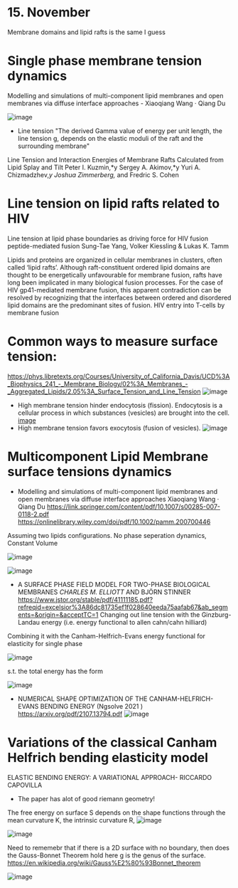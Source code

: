 # 15. November
 Membrane domains and lipid rafts is the same I guess

# Single phase membrane tension dynamics
Modelling and simulations of multi-component lipid
membranes and open membranes via diffuse interface
approaches - Xiaoqiang Wang · Qiang Du

![image](https://user-images.githubusercontent.com/43385748/201888168-883442e7-eeff-496a-9499-d23396a00a90.png)

- Line tension 
"The derived Gamma value of energy per unit length, the line tension g, depends on the elastic moduli of the raft and the surrounding membrane"

Line Tension and Interaction Energies of Membrane Rafts Calculated
from Lipid Splay and Tilt
Peter I. Kuzmin,*y Sergey A. Akimov,*y Yuri A. Chizmadzhev,*y Joshua Zimmerberg,* and Fredric S. Cohen 


# Line tension on lipid rafts related to HIV
Line tension at lipid phase boundaries as driving force for HIV fusion peptide-mediated fusion
Sung-Tae Yang, Volker Kiessling & Lukas K. Tamm

Lipids and proteins are organized in cellular membranes in clusters, often called ‘lipid rafts’. Although raft-constituent ordered lipid domains are thought to be energetically unfavourable for membrane fusion, rafts have long been implicated in many biological fusion processes. For the case of HIV gp41-mediated membrane fusion, this apparent contradiction can be resolved by recognizing that the interfaces between ordered and disordered lipid domains are the predominant sites of fusion. HIV entry into T-cells by membrane fusion

# Common ways to measure surface tension:
https://phys.libretexts.org/Courses/University_of_California_Davis/UCD%3A_Biophysics_241_-_Membrane_Biology/02%3A_Membranes_-_Aggregated_Lipids/2.05%3A_Surface_Tension_and_Line_Tension
![image](https://user-images.githubusercontent.com/43385748/201903583-02e3a111-0a7a-41a7-913d-bdae702ceb57.png)

- High membrane tension hinder endocytosis (fission).  Endocytosis is a cellular process in which substances (vesicles) are brought into the cell. 
[image](https://user-images.githubusercontent.com/43385748/201903791-7d6a0f7a-bb7d-4cbf-8acb-dea39d63752b.png)
 - High membrane tension favors exocytosis (fusion of vesicles). 
![image](https://user-images.githubusercontent.com/43385748/201904434-e16ebf2c-438c-4830-a626-1106b230c6f5.png)

# Multicomponent Lipid Membrane surface tensions dynamics 
 - Modelling and simulations of multi-component lipid
membranes and open membranes via diffuse interface
approaches Xiaoqiang Wang · Qiang Du
https://link.springer.com/content/pdf/10.1007/s00285-007-0118-2.pdf
https://onlinelibrary.wiley.com/doi/pdf/10.1002/pamm.200700446

Assuming two lipids configurations. No phase seperation dynamics, Constant Volume

![image](https://user-images.githubusercontent.com/43385748/201911486-d60ab4af-8d51-482b-b6c7-639722c1c9f3.png)

![image](https://user-images.githubusercontent.com/43385748/201911434-26078266-5c9b-49ee-9250-13fe4822bf80.png)

 -  A SURFACE PHASE FIELD MODEL FOR TWO-PHASE BIOLOGICAL MEMBRANES *CHARLES M. ELLIOTT* AND BJÖRN STINNER
 https://www.jstor.org/stable/pdf/41111185.pdf?refreqid=excelsior%3A86dc81735ef1f028640eeda75aafab67&ab_segments=&origin=&acceptTC=1
Changing out line tension with the Ginzburg-Landau energy (i.e. energy functional to allen cahn/cahn hilliard)

Combining it with the  Canham-Helfrich-Evans energy functional for elasticity for single phase

![image](https://user-images.githubusercontent.com/43385748/201918890-147828f7-a162-4842-a6b3-f684c1804775.png)

s.t. the total energy has the form

![image](https://user-images.githubusercontent.com/43385748/201919039-b73cefeb-af31-4dbd-89a6-c4a8c5cf681e.png)


 - NUMERICAL SHAPE OPTIMIZATION OF THE CANHAM-HELFRICH-EVANS BENDING ENERGY (Ngsolve 2021 )
https://arxiv.org/pdf/2107.13794.pdf
![image](https://user-images.githubusercontent.com/43385748/201913830-cc5c5ccd-df9e-4b64-ab21-8e3918893888.png)



# Variations of the classical Canham Helfrich bending elasticity model

ELASTIC BENDING ENERGY: A VARIATIONAL APPROACH- RICCARDO CAPOVILLA
 -  The paper has alot of good riemann geometry!

The free energy on surface S depends on the shape
functions through the mean curvature K, the intrinsic curvature R, 
![image](https://user-images.githubusercontent.com/43385748/202016337-86282136-9ec1-4a48-8ab1-2a784e6226c5.png)


![image](https://user-images.githubusercontent.com/43385748/202015786-ee4bcd8f-cd5d-4d15-a380-f557dfa495fc.png)

Need to rememebr that if there is a 2D surface with no boundary, then does the Gauss-Bonnet Theorem hold here g is the genus of the surface.  https://en.wikipedia.org/wiki/Gauss%E2%80%93Bonnet_theorem

![image](https://user-images.githubusercontent.com/43385748/202015995-5741b161-22e2-44d2-b017-0781fb42af1c.png)

